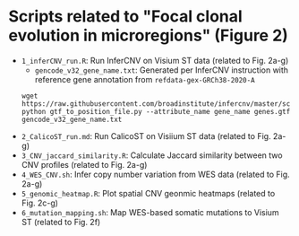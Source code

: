 # Scripts related to "Focal clonal evolution in microregions" (Figure 2)

* `1_inferCNV_run.R`: Run InferCNV on Visium ST data (related to Fig. 2a-g)
    * `gencode_v32_gene_name.txt`: Generated per InferCNV instruction with reference gene annotation from `refdata-gex-GRCh38-2020-A`
    ```
    wget https://raw.githubusercontent.com/broadinstitute/infercnv/master/scripts/gtf_to_position_file.py
    python gtf_to_position_file.py --attribute_name gene_name genes.gtf gencode_v32_gene_name.txt
    ```
* `2_CalicoST_run.md`: Run CalicoST on Visiium ST data (related to Fig. 2a-g)
* `3_CNV_jaccard_similarity.R`: Calculate Jaccard similarity between two CNV profiles (related to Fig. 2a-g)
* `4_WES_CNV.sh`: Infer copy number variation from WES data (related to Fig. 2a-g)
* `5_genomic_heatmap.R`: Plot spatial CNV geonmic heatmaps (related to Fig. 2c-g)
* `6_mutation_mapping.sh`: Map WES-based somatic mutations to Visium ST (related to Fig. 2f)

